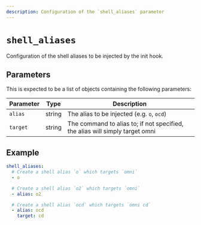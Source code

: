 ```yaml
---
description: Configuration of the `shell_aliases` parameter
---
```


# `shell_aliases`

Configuration of the shell aliases to be injected by the init hook.

## Parameters

This is expected to be a list of objects containing the following parameters:

| Parameter       | Type      | Description                                         |
|-----------------|-----------|-----------------------------------------------------|
| `alias` | string | The alias to be injected (e.g. `o`, `ocd`) |
| `target` | string | The command to alias to; if not specified, the alias will simply target omni |

## Example

```yaml
shell_aliases:
  # Create a shell alias `o` which targets `omni`
  - o

  # Create a shell alias `o2` which targets `omni`
  - alias: o2

  # Create a shell alias `ocd` which targets `omni cd`
  - alias: ocd
    target: cd
```
